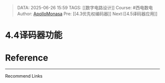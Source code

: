 > DATA: 2025-06-26 15:59
> TAGS: [[数字电路设计]]
> Course: #西电数电 
> Author: [ApolloMonasa](https://github.com/ApolloMonasa)
> Pre: [[4.3优先权编码器]]
> Next:[[4.5译码器应用]]


# 4.4译码器功能


# Reference


---
Recommend Links
